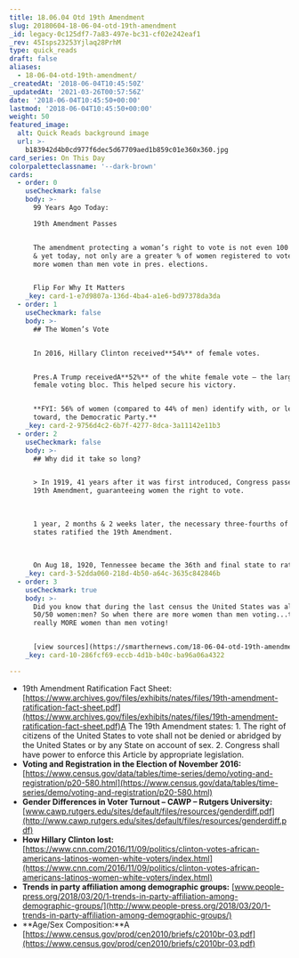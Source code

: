 ```yaml
---
title: 18.06.04 Otd 19th Amendment
slug: 20180604-18-06-04-otd-19th-amendment
_id: legacy-0c125df7-7a83-497e-bc31-cf02e242eaf1
_rev: 45Isps23253Yjlaq28PrhM
type: quick_reads
draft: false
aliases:
  - 18-06-04-otd-19th-amendment/
_createdAt: '2018-06-04T10:45:50Z'
_updatedAt: '2021-03-26T00:57:56Z'
date: '2018-06-04T10:45:50+00:00'
lastmod: '2018-06-04T10:45:50+00:00'
weight: 50
featured_image:
  alt: Quick Reads background image
  url: >-
    b183942d4b0cd977f6dec5d67709aed1b859c01e360x360.jpg
card_series: On This Day
colorpaletteclassname: '--dark-brown'
cards:
  - order: 0
    useCheckmark: false
    body: >-
      99 Years Ago Today:  

      19th Amendment Passes


      The amendment protecting a woman’s right to vote is not even 100 years old
      & yet today, not only are a greater % of women registered to vote, but
      more women than men vote in pres. elections.


      Flip For Why It Matters
    _key: card-1-e7d9807a-136d-4ba4-a1e6-bd97378da3da
  - order: 1
    useCheckmark: false
    body: >-
      ## The Women’s Vote


      In 2016, Hillary Clinton received**54%** of female votes.


      Pres.A Trump receivedA**52%** of the white female vote – the largest
      female voting bloc. This helped secure his victory.


      **FYI: 56% of women (compared to 44% of men) identify with, or lean
      toward, the Democratic Party.**
    _key: card-2-9756d4c2-6b7f-4277-8dca-3a11142e11b3
  - order: 2
    useCheckmark: false
    body: >-
      ## Why did it take so long?


      > In 1919, 41 years after it was first introduced, Congress passed the
      19th Amendment, guaranteeing women the right to vote.  
        
        
        
      1 year, 2 months & 2 weeks later, the necessary three-fourths of the
      states ratified the 19th Amendment.  
        
        
        
      On Aug 18, 1920, Tennessee became the 36th and final state to ratify.
    _key: card-3-52dda060-218d-4b50-a64c-3635c842846b
  - order: 3
    useCheckmark: true
    body: >-
      Did you know that during the last census the United States was almost
      50/50 women:men? So when there are more women than men voting...there are
      really MORE women than men voting!


      [view sources](https://smarthernews.com/18-06-04-otd-19th-amendment/)
    _key: card-10-286fcf69-eccb-4d1b-b40c-ba96a06a4322

---
```

* 19th Amendment Ratification Fact Sheet: [https://www.archives.gov/files/exhibits/nates/files/19th-amendment-ratification-fact-sheet.pdf](https://www.archives.gov/files/exhibits/nates/files/19th-amendment-ratification-fact-sheet.pdf)A The 19th Amendment states: 1. The right of citizens of the United States to vote shall not be denied or abridged by the United States or by any State on account of sex. 2. Congress shall have power to enforce this Article by appropriate legislation.
* **Voting and Registration in the Election of November 2016:** [https://www.census.gov/data/tables/time-series/demo/voting-and-registration/p20-580.html](https://www.census.gov/data/tables/time-series/demo/voting-and-registration/p20-580.html)
* **Gender Differences in Voter Turnout – CAWP – Rutgers University:** [www.cawp.rutgers.edu/sites/default/files/resources/genderdiff.pdf](http://www.cawp.rutgers.edu/sites/default/files/resources/genderdiff.pdf)
* **How Hillary Clinton lost:** [https://www.cnn.com/2016/11/09/politics/clinton-votes-african-americans-latinos-women-white-voters/index.html](https://www.cnn.com/2016/11/09/politics/clinton-votes-african-americans-latinos-women-white-voters/index.html)
* **Trends in party affiliation among demographic groups:** [www.people-press.org/2018/03/20/1-trends-in-party-affiliation-among-demographic-groups/](http://www.people-press.org/2018/03/20/1-trends-in-party-affiliation-among-demographic-groups/)
* **Age/Sex Composition:**A [https://www.census.gov/prod/cen2010/briefs/c2010br-03.pdf](https://www.census.gov/prod/cen2010/briefs/c2010br-03.pdf)